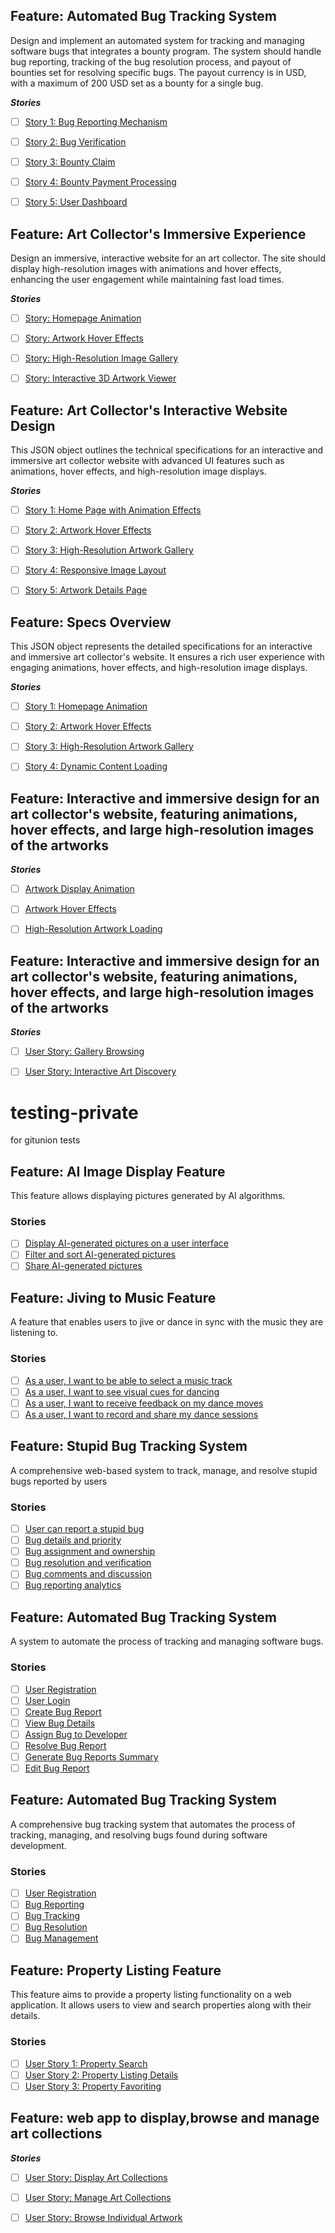 ## Feature: Automated Bug Tracking System
Design and implement an automated system for tracking and managing software bugs that integrates a bounty program. The system should handle bug reporting, tracking of the bug resolution process, and payout of bounties set for resolving specific bugs. The payout currency is in USD, with a maximum of 200 USD set as a bounty for a single bug.

***Stories***
- [ ] [Story 1: Bug Reporting Mechanism](https://github.com/rollymaduk/testing-private/issues/103)
- [ ] [Story 2: Bug Verification](https://github.com/rollymaduk/testing-private/issues/104)
- [ ] [Story 3: Bounty Claim](https://github.com/rollymaduk/testing-private/issues/105)
- [ ] [Story 4: Bounty Payment Processing](https://github.com/rollymaduk/testing-private/issues/106)
- [ ] [Story 5: User Dashboard](https://github.com/rollymaduk/testing-private/issues/107)




## Feature: Art Collector's Immersive Experience
Design an immersive, interactive website for an art collector. The site should display high-resolution images with animations and hover effects, enhancing the user engagement while maintaining fast load times.

***Stories***
- [ ] [Story: Homepage Animation](https://github.com/rollymaduk/testing-private/issues/95)
- [ ] [Story: Artwork Hover Effects](https://github.com/rollymaduk/testing-private/issues/96)
- [ ] [Story: High-Resolution Image Gallery](https://github.com/rollymaduk/testing-private/issues/97)
- [ ] [Story: Interactive 3D Artwork Viewer](https://github.com/rollymaduk/testing-private/issues/98)




## Feature: Art Collector's Interactive Website Design
This JSON object outlines the technical specifications for an interactive and immersive art collector website with advanced UI features such as animations, hover effects, and high-resolution image displays.

***Stories***
- [ ] [Story 1: Home Page with Animation Effects](https://github.com/rollymaduk/testing-private/issues/88)
- [ ] [Story 2: Artwork Hover Effects](https://github.com/rollymaduk/testing-private/issues/89)
- [ ] [Story 3: High-Resolution Artwork Gallery](https://github.com/rollymaduk/testing-private/issues/90)
- [ ] [Story 4: Responsive Image Layout](https://github.com/rollymaduk/testing-private/issues/91)
- [ ] [Story 5: Artwork Details Page](https://github.com/rollymaduk/testing-private/issues/92)




## Feature: Specs Overview
This JSON object represents the detailed specifications for an interactive and immersive art collector's website. It ensures a rich user experience with engaging animations, hover effects, and high-resolution image displays.

***Stories***
- [ ] [Story 1: Homepage Animation](https://github.com/rollymaduk/testing-private/issues/81)
- [ ] [Story 2: Artwork Hover Effects](https://github.com/rollymaduk/testing-private/issues/82)
- [ ] [Story 3: High-Resolution Artwork Gallery](https://github.com/rollymaduk/testing-private/issues/83)
- [ ] [Story 4: Dynamic Content Loading](https://github.com/rollymaduk/testing-private/issues/84)




## Feature: Interactive and immersive design for an art collector's website, featuring animations, hover effects, and large high-resolution images of the artworks

***Stories***
- [ ] [Artwork Display Animation](https://github.com/rollymaduk/testing-private/issues/72)
- [ ] [Artwork Hover Effects](https://github.com/rollymaduk/testing-private/issues/73)
- [ ] [High-Resolution Artwork Loading](https://github.com/rollymaduk/testing-private/issues/74)



## Feature: Interactive and immersive design for an art collector's website, featuring animations, hover effects, and large high-resolution images of the artworks

***Stories***
- [ ] [User Story: Gallery Browsing](https://github.com/rollymaduk/testing-private/issues/68)
- [ ] [User Story: Interactive Art Discovery](https://github.com/rollymaduk/testing-private/issues/69)



# testing-private
for gitunion tests


## Feature: AI Image Display Feature
This feature allows displaying pictures generated by AI algorithms.
### Stories
- [ ] [Display AI-generated pictures on a user interface](https://github.com/rollymaduk/testing-private/issues/2)
- [ ] [Filter and sort AI-generated pictures](https://github.com/rollymaduk/testing-private/issues/3)
- [ ] [Share AI-generated pictures](https://github.com/rollymaduk/testing-private/issues/4)

## Feature: Jiving to Music Feature
A feature that enables users to jive or dance in sync with the music they are listening to.
### Stories
- [ ] [As a user, I want to be able to select a music track](https://github.com/rollymaduk/testing-private/issues/11)
- [ ] [As a user, I want to see visual cues for dancing](https://github.com/rollymaduk/testing-private/issues/12)
- [ ] [As a user, I want to receive feedback on my dance moves](https://github.com/rollymaduk/testing-private/issues/13)
- [ ] [As a user, I want to record and share my dance sessions](https://github.com/rollymaduk/testing-private/issues/14)

## Feature: Stupid Bug Tracking System
A comprehensive web-based system to track, manage, and resolve stupid bugs reported by users
### Stories
- [ ] [User can report a stupid bug](https://github.com/rollymaduk/testing-private/issues/28)
- [ ] [Bug details and priority](https://github.com/rollymaduk/testing-private/issues/29)
- [ ] [Bug assignment and ownership](https://github.com/rollymaduk/testing-private/issues/30)
- [ ] [Bug resolution and verification](https://github.com/rollymaduk/testing-private/issues/31)
- [ ] [Bug comments and discussion](https://github.com/rollymaduk/testing-private/issues/32)
- [ ] [Bug reporting analytics](https://github.com/rollymaduk/testing-private/issues/33)

## Feature: Automated Bug Tracking System
A system to automate the process of tracking and managing software bugs.
### Stories
- [ ] [User Registration](https://github.com/rollymaduk/testing-private/issues/35)
- [ ] [User Login](https://github.com/rollymaduk/testing-private/issues/36)
- [ ] [Create Bug Report](https://github.com/rollymaduk/testing-private/issues/37)
- [ ] [View Bug Details](https://github.com/rollymaduk/testing-private/issues/38)
- [ ] [Assign Bug to Developer](https://github.com/rollymaduk/testing-private/issues/39)
- [ ] [Resolve Bug Report](https://github.com/rollymaduk/testing-private/issues/40)
- [ ] [Generate Bug Reports Summary](https://github.com/rollymaduk/testing-private/issues/41)
- [ ] [Edit Bug Report](https://github.com/rollymaduk/testing-private/issues/42)

## Feature: Automated Bug Tracking System
A comprehensive bug tracking system that automates the process of tracking, managing, and resolving bugs found during software development.
### Stories
- [ ] [User Registration](https://github.com/rollymaduk/testing-private/issues/44)
- [ ] [Bug Reporting](https://github.com/rollymaduk/testing-private/issues/45)
- [ ] [Bug Tracking](https://github.com/rollymaduk/testing-private/issues/46)
- [ ] [Bug Resolution](https://github.com/rollymaduk/testing-private/issues/47)
- [ ] [Bug Management](https://github.com/rollymaduk/testing-private/issues/48)

## Feature: Property Listing Feature
This feature aims to provide a property listing functionality on a web application. It allows users to view and search properties along with their details.
### Stories
- [ ] [User Story 1: Property Search](https://github.com/rollymaduk/testing-private/issues/53)
- [ ] [User Story 2: Property Listing Details](https://github.com/rollymaduk/testing-private/issues/54)
- [ ] [User Story 3: Property Favoriting](https://github.com/rollymaduk/testing-private/issues/55)

## Feature: web app to display,browse and manage art collections

***Stories***
- [ ] [User Story: Display Art Collections](https://api.github.com/repos/rollymaduk/testing-private/issues/62)
- [ ] [User Story: Manage Art Collections](https://api.github.com/repos/rollymaduk/testing-private/issues/63)
- [ ] [User Story: Browse Individual Artwork](https://api.github.com/repos/rollymaduk/testing-private/issues/64)


